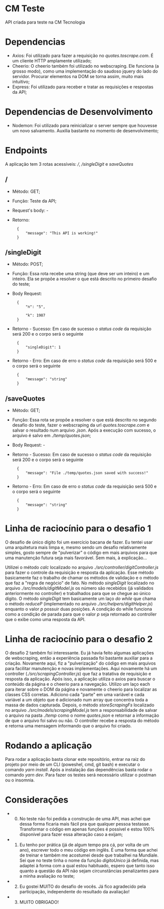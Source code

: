 # CM Teste

API criada para teste na CM Tecnologia

# Dependencias

- Axios: Foi utilizado para fazer a requisição no _quotes.toscrape.com_. É um cliente HTTP amplamente utilizado;
- Cheerio: O cheerio também foi utilizado no webscraping. Ele funciona (a grosso modo), como uma implementação do saudoso jquery do lado do servidor. Procurar elementos na DOM se torna assim, muito mais intuitivo;
- Express: Foi utilizado para receber e tratar as requisições e respostas da API;

# Dependencias de Desenvolvimento

- Nodemon: Foi utilizado para reinicializar o server sempre que houvesse um novo salvamento. Auxilia bastante no momento de desenvolvimento;

# Endpoints

A aplicação tem 3 rotas acessíveis: _/_, _/singleDigit_ e _saveQuotes_

## /
- Método: GET;
- Função: Teste da API;
- Request's body: -
- Retorno: 

		{
			"message": "This API is working!"
		}

## /singleDigit
- Método: POST;
- Função: Essa rota recebe uma string (que deve ser um inteiro) e um inteiro. Ela se propõe a resolver o que está descrito no primeiro desafio do teste;
- Body Request: 

		{
			"n": "5",

			"k": 1987
		}

- Retorno - Sucesso: Em caso de sucesso o _status code_  da requisição será 200 e o corpo será o seguinte 

		{
			"singleDigit": 1
		}

- Retorno - Erro: Em caso de erro o _status code_  da requisição será 500 e o corpo será o seguinte 

		{
			"message": "string"
		}

## /saveQuotes
- Método: GET;
- Função: Essa rota se propõe a resolver o que está descrito no segundo desafio do teste, fazer o webscraping da url _quotes.toscrape.com_ e salvar o resultado num arquivo _.json_. Após a execução com sucesso, o arquivo é salvo em _./temp/quotes.json_;
- Body Request: -

- Retorno - Sucesso: Em caso de sucesso o _status code_  da requisição será 200 e o corpo será o seguinte 

		{
			"message": "File ./temp/quotes.json saved with success!"
		}

- Retorno - Erro: Em caso de erro o _status code_  da requisição será 500 e o corpo será o seguinte 

		{
			"message": "string"
		}

# Linha de raciocínio para o desafio 1
O desafio de único dígito foi um exercício bacana de fazer. Eu tentei usar uma arquitetura mais limpa e, mesmo sendo um desafio relativamente simples, gosto sempre de "pulverizar" o código em mais arquivos para que uma manutenção futura seja mais favorável. Sem mais, à explicação...

Utilizei o método _calc_ localizado no arquivo _./src/controller/digitController.js_
para fazer o controle da requisição e resposta da aplicação. Esse método basicamente faz o trabalho de chamar os métodos de validação e o método que faz a "regra de negócio" de fato. No método _singleDigit_ localizado no arquivo _./src/models/digitModel.js_ os número são recebidos (já validados anteriormente no controller) e trabalhados para que se chegue ao único dígito. O método _singleDigit_ tem basicamente um laço _do while_ que chama o método _reduceP_ (implementado no arquivo _./src/helpers/digitHelper.js_) enquanto o valor _p_ possuir duas posições. A condição do while funciona como a condição de parada para que o valor _p_ seja retornado ao controller que o exibe como uma resposta da API.

# Linha de raciocínio para o desafio 2
O desafio 2 também foi interessante. Eu já havia feito algumas aplicações de webscraping, então a experiência passada foi bastante auxiliar para a criação. Novamente aqui, fiz a "pulverização" do código em mais arquivos para facilitar manutenção e novas implementações. Aqui novamente há um controller (_./src/scrapingController.js_) que faz a tratativa de requisição e resposta da aplicação. Após isso, a aplicação utiliza o axios para buscar o conteúdo da página e o cheerio para a navegação. Utilizo um laço each para iterar sobre o DOM da página e novamente o cheerio para localizar as classes CSS corretas. Adiciono cada "parte" em uma variável e cada variável a um objeto que é adicionado num array que concentra toda a massa de dados capturada. Depois, o método _storeScrapingFs_ localizado no arquivo _./src/models/scrapingModel.js_ tem a responsabilidade de salvar o arquivo na pasta _./temp_ como o nome _quotes.json_ e retornar a informação de que o arquivo foi salvo ou não. O controller recebe a resposta do método e retorna uma mensagem informando que o arquivo foi criado.

# Rodando a aplicação
 Para rodar a aplicação basta clonar este repositório, entrar na raiz do projeto por meio de um CLI (poweshel, cmd, git bash) e executar o comando _yarn install_. Após a instalação das dependências basta rodar o comando _yarn dev_. Para fazer os testes será necessário utilizar o postman ou o insomnia.

 # Considerações
 - 0. No teste não foi pedida a construção de uma API, mas achei que dessa forma ficaria mais fácil pra que qualquer pessoa testasse. Transformar o código em apenas funções é possível e estou 100% disponível para fazer essa alteração caso a exijam;
 - 1. Eu tenho por prática (já de algum tempo pra cá, por volta de um ano), escrever todo o meu código em inglês. É uma forma que achei de treinar e também me acostumei desde que trabalhei na Mundiale. Sei que no teste tinha o nome da função _digitoUnico_ já definida, mas adaptei à forma com a qual estou habituado, espero que tanto isso quanto a questão da API não sejam circunstâncias penalizantes para a minha avaliação no teste;
 - 2. Eu gostei MUITO do desafio de vocês. Já fico agradecido pela participação, independente do resultado da avaliação!
 - 3. MUITO OBRIGADO! 